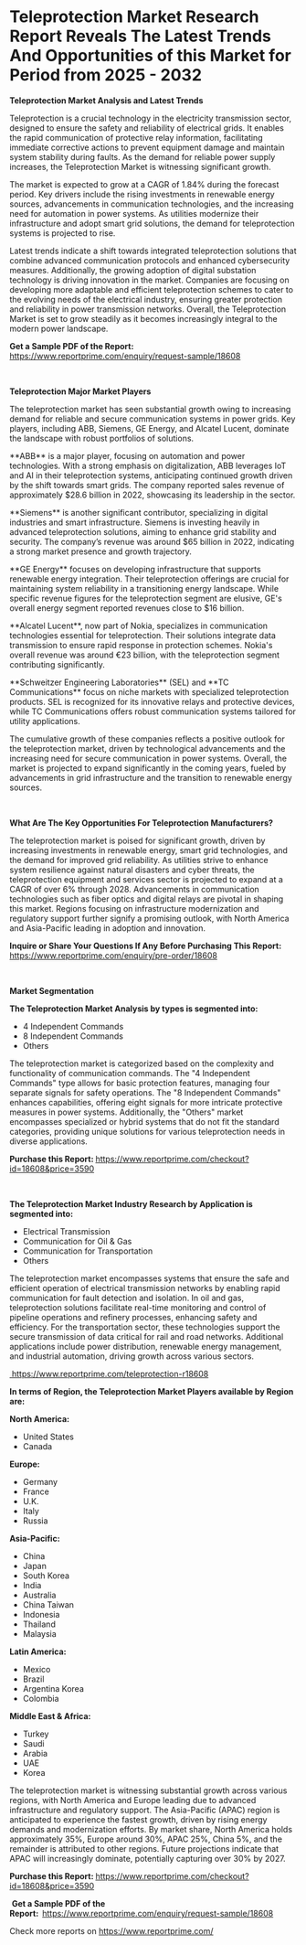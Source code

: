 <p><h1>Teleprotection Market Research Report Reveals The Latest Trends And Opportunities of this Market for Period from 2025 - 2032</h1></p><p><strong>Teleprotection Market Analysis and Latest Trends</strong></p>
<p><p>Teleprotection is a crucial technology in the electricity transmission sector, designed to ensure the safety and reliability of electrical grids. It enables the rapid communication of protective relay information, facilitating immediate corrective actions to prevent equipment damage and maintain system stability during faults. As the demand for reliable power supply increases, the Teleprotection Market is witnessing significant growth.</p><p>The market is expected to grow at a CAGR of 1.84% during the forecast period. Key drivers include the rising investments in renewable energy sources, advancements in communication technologies, and the increasing need for automation in power systems. As utilities modernize their infrastructure and adopt smart grid solutions, the demand for teleprotection systems is projected to rise.</p><p>Latest trends indicate a shift towards integrated teleprotection solutions that combine advanced communication protocols and enhanced cybersecurity measures. Additionally, the growing adoption of digital substation technology is driving innovation in the market. Companies are focusing on developing more adaptable and efficient teleprotection schemes to cater to the evolving needs of the electrical industry, ensuring greater protection and reliability in power transmission networks. Overall, the Teleprotection Market is set to grow steadily as it becomes increasingly integral to the modern power landscape.</p></p>
<p><strong>Get a Sample PDF of the Report:&nbsp;</strong> <a href="https://www.reportprime.com/enquiry/request-sample/18608?utm_campaign=2843&utm_medium=2&utm_source=Github&utm_content=ia&utm_term=19032025&utm_id=teleprotection">https://www.reportprime.com/enquiry/request-sample/18608</a></p>
<p>&nbsp;</p>
<p><strong>Teleprotection Major Market Players</strong></p>
<p><p>The teleprotection market has seen substantial growth owing to increasing demand for reliable and secure communication systems in power grids. Key players, including ABB, Siemens, GE Energy, and Alcatel Lucent, dominate the landscape with robust portfolios of solutions.</p><p>**ABB** is a major player, focusing on automation and power technologies. With a strong emphasis on digitalization, ABB leverages IoT and AI in their teleprotection systems, anticipating continued growth driven by the shift towards smart grids. The company reported sales revenue of approximately $28.6 billion in 2022, showcasing its leadership in the sector.</p><p>**Siemens** is another significant contributor, specializing in digital industries and smart infrastructure. Siemens is investing heavily in advanced teleprotection solutions, aiming to enhance grid stability and security. The company’s revenue was around $65 billion in 2022, indicating a strong market presence and growth trajectory.</p><p>**GE Energy** focuses on developing infrastructure that supports renewable energy integration. Their teleprotection offerings are crucial for maintaining system reliability in a transitioning energy landscape. While specific revenue figures for the teleprotection segment are elusive, GE's overall energy segment reported revenues close to $16 billion.</p><p>**Alcatel Lucent**, now part of Nokia, specializes in communication technologies essential for teleprotection. Their solutions integrate data transmission to ensure rapid response in protection schemes. Nokia's overall revenue was around €23 billion, with the teleprotection segment contributing significantly.</p><p>**Schweitzer Engineering Laboratories** (SEL) and **TC Communications** focus on niche markets with specialized teleprotection products. SEL is recognized for its innovative relays and protective devices, while TC Communications offers robust communication systems tailored for utility applications.</p><p>The cumulative growth of these companies reflects a positive outlook for the teleprotection market, driven by technological advancements and the increasing need for secure communication in power systems. Overall, the market is projected to expand significantly in the coming years, fueled by advancements in grid infrastructure and the transition to renewable energy sources.</p></p>
<p>&nbsp;</p>
<p><strong>What Are The Key Opportunities For Teleprotection Manufacturers?</strong></p>
<p><p>The teleprotection market is poised for significant growth, driven by increasing investments in renewable energy, smart grid technologies, and the demand for improved grid reliability. As utilities strive to enhance system resilience against natural disasters and cyber threats, the teleprotection equipment and services sector is projected to expand at a CAGR of over 6% through 2028. Advancements in communication technologies such as fiber optics and digital relays are pivotal in shaping this market. Regions focusing on infrastructure modernization and regulatory support further signify a promising outlook, with North America and Asia-Pacific leading in adoption and innovation.</p></p>
<p><strong>Inquire or Share Your Questions If Any Before Purchasing This Report:</strong> <a href="https://www.reportprime.com/enquiry/pre-order/18608?utm_campaign=2843&utm_medium=2&utm_source=Github&utm_content=ia&utm_term=19032025&utm_id=teleprotection">https://www.reportprime.com/enquiry/pre-order/18608</a></p>
<p>&nbsp;</p>
<p><strong>Market Segmentation</strong></p>
<p><strong>The Teleprotection Market Analysis by types is segmented into:</strong></p>
<p><ul><li>4 Independent Commands</li><li>8 Independent Commands</li><li>Others</li></ul></p>
<p><p>The teleprotection market is categorized based on the complexity and functionality of communication commands. The "4 Independent Commands" type allows for basic protection features, managing four separate signals for safety operations. The "8 Independent Commands" enhances capabilities, offering eight signals for more intricate protective measures in power systems. Additionally, the "Others" market encompasses specialized or hybrid systems that do not fit the standard categories, providing unique solutions for various teleprotection needs in diverse applications.</p></p>
<p><strong>Purchase this Report:&nbsp;</strong><a href="https://www.reportprime.com/checkout?id=18608&price=3590&utm_campaign=2843&utm_medium=2&utm_source=Github&utm_content=ia&utm_term=19032025&utm_id=teleprotection">https://www.reportprime.com/checkout?id=18608&price=3590</a></p>
<p>&nbsp;</p>
<p><strong>The Teleprotection Market Industry Research by Application is segmented into:</strong></p>
<p><ul><li>Electrical Transmission</li><li>Communication for Oil & Gas</li><li>Communication for Transportation</li><li>Others</li></ul></p>
<p><p>The teleprotection market encompasses systems that ensure the safe and efficient operation of electrical transmission networks by enabling rapid communication for fault detection and isolation. In oil and gas, teleprotection solutions facilitate real-time monitoring and control of pipeline operations and refinery processes, enhancing safety and efficiency. For the transportation sector, these technologies support the secure transmission of data critical for rail and road networks. Additional applications include power distribution, renewable energy management, and industrial automation, driving growth across various sectors.</p></p>
<p><a href="https://www.reportprime.com/teleprotection-r18608?utm_campaign=2843&utm_medium=2&utm_source=Github&utm_content=ia&utm_term=19032025&utm_id=teleprotection">&nbsp;https://www.reportprime.com/teleprotection-r18608</a></p>
<p><strong>In terms of Region, the Teleprotection Market Players available by Region are:</strong></p>
<p>
    <p> <strong> North America: </strong>
        <ul>
            <li>United States</li>
            <li>Canada</li>
        </ul>
        </p> 
    <p> <strong> Europe: </strong>
        <ul>
            <li>Germany</li>
            <li>France</li>
            <li>U.K.</li>
            <li>Italy</li>
            <li>Russia</li>
        </ul>
        </p> 
    <p> <strong> Asia-Pacific: </strong>
        <ul>
            <li>China</li>
            <li>Japan</li>
            <li>South Korea</li>
            <li>India</li>
            <li>Australia</li>
            <li>China Taiwan</li>
            <li>Indonesia</li>
            <li>Thailand</li>
            <li>Malaysia</li>
        </ul>
        </p> 
    <p> <strong> Latin America: </strong>
        <ul>
            <li>Mexico</li>
            <li>Brazil</li>
            <li>Argentina Korea</li>
            <li>Colombia</li>
        </ul>
        </p> 
    <p> <strong> Middle East & Africa: </strong>
        <ul>
            <li>Turkey</li>
            <li>Saudi</li>
            <li>Arabia</li>
            <li>UAE</li>
            <li>Korea</li>
        </ul>
    </p>
    </p>
<p><p>The teleprotection market is witnessing substantial growth across various regions, with North America and Europe leading due to advanced infrastructure and regulatory support. The Asia-Pacific (APAC) region is anticipated to experience the fastest growth, driven by rising energy demands and modernization efforts. By market share, North America holds approximately 35%, Europe around 30%, APAC 25%, China 5%, and the remainder is attributed to other regions. Future projections indicate that APAC will increasingly dominate, potentially capturing over 30% by 2027.</p></p>
<p><strong>Purchase this Report: </strong><a href="https://www.reportprime.com/checkout?id=18608&price=3590&utm_campaign=2843&utm_medium=2&utm_source=Github&utm_content=ia&utm_term=19032025&utm_id=teleprotection">https://www.reportprime.com/checkout?id=18608&price=3590</a></p>
<p>&nbsp;<strong>Get a Sample PDF of the Report:&nbsp;&nbsp;</strong><a href="https://www.reportprime.com/enquiry/request-sample/18608?utm_campaign=2843&utm_medium=2&utm_source=Github&utm_content=ia&utm_term=19032025&utm_id=teleprotection">https://www.reportprime.com/enquiry/request-sample/18608</a></p>
<p><strong></strong></p>
<p>Check more reports on <a href="https://www.reportprime.com/?utm_campaign=2843&utm_medium=2&utm_source=Github&utm_content=ia&utm_term=19032025&utm_id=teleprotection">https://www.reportprime.com/</a></p>